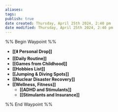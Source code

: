 ```yaml
---
aliases: 
tags: 
publish: true
date created: Thursday, April 25th 2024, 2:40 pm
date modified: Thursday, April 25th 2024, 2:40 pm
---
```

%% Begin Waypoint %%
- **[[⬇️ Personal Drop]]**
- **[[Daily Routine]]**
- **[[Games from Childhood]]**
- **[[Hobbies List]]**
- **[[Jumping & Diving Spots]]**
- **[[Nuclear Disaster Recovery]]**
- **[[Wellness, Fitness]]**
	- **[[ADHD and Stimulants]]**
	- **[[Stimulants and Insurance]]**

%% End Waypoint %%